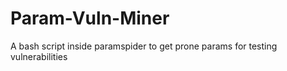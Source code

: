 # Param-Vuln-Miner
A bash script inside paramspider to get prone params for testing vulnerabilities
